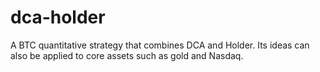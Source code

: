 # dca-holder
A BTC quantitative strategy that combines DCA and Holder. Its ideas can also be applied to core assets such as gold and Nasdaq.
